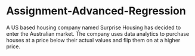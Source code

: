 # Assignment-Advanced-Regression
A US based housing company named Surprise Housing has decided to enter the Australian market. The company uses data analytics to purchase houses at a price below their actual values and flip them on at a higher price.
